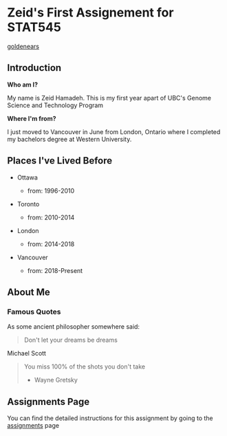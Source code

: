 # Zeid's First Assignement for STAT545

[goldenears](goldenears2.jpg)

## Introduction

**Who am I?**

My name is Zeid Hamadeh. This is my first year apart of UBC's Genome Science and Technology Program

**Where I'm from?**

I just moved to Vancouver in June from London, Ontario where I completed my bachelors degree at Western University.

## Places I've Lived Before

* Ottawa 
  * from: 1996-2010

* Toronto
  * from: 2010-2014

* London
  * from: 2014-2018

* Vancouver
  * from: 2018-Present

## About Me

### Famous Quotes

As some ancient philosopher somewhere said:

> Don't let your dreams be dreams

Michael Scott

> You miss 100% of the shots you don't take
> - Wayne Gretsky

## Assignments Page

You can find the detailed instructions for this assignment by going to the [assignments](http://stat545.com/Classroom/assignments/) page 






